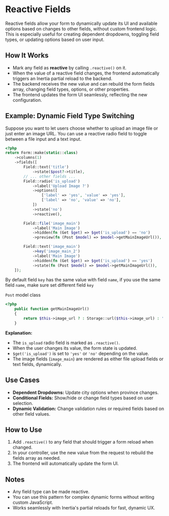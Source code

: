 # Reactive Fields

Reactive fields allow your form to dynamically update its UI and available options based on changes to other fields, without custom frontend logic. This is especially useful for creating dependent dropdowns, toggling field types, or updating options based on user input.

## How It Works

- Mark any field as **reactive** by calling `.reactive()` on it.
- When the value of a reactive field changes, the frontend automatically triggers an Inertia partial reload to the backend.
- The backend receives the new value and can rebuild the form fields array, changing field types, options, or other properties.
- The frontend updates the form UI seamlessly, reflecting the new configuration.

## Example: Dynamic Field Type Switching

Suppose you want to let users choose whether to upload an image file or just enter an image URL. You can use a reactive radio field to toggle between a file input and a text input.

```php
<?php
return Form::make(static::class)
    ->columns(1)
    ->fields([
        Field::text('title')
            ->state($post?->title),
        // ... other fields ...
        Field::radio('is_upload')
            ->label('Upload Image ?')
            ->options([
                ['label' => 'yes', 'value' => 'yes'],
                ['label' => 'no', 'value' => 'no'],
            ])
            ->state('no')
            ->reactive(),

        Field::file('image_main')
            ->label('Main Image')
            ->hidden(fn (Get $get) => $get('is_upload') == 'no')
            ->preview(fn (Post $model) => $model->getMainImageUrl()),

        Field::text('image_main')
            ->key('image_main_2')
            ->label('Main Image')
            ->hidden(fn (Get $get) => $get('is_upload') == 'yes')
            ->state(fn (Post $model) => $model->getMainImageUrl()),
    ]);
```

By default field `key` has the same value with field `name`,
if you use the same field `name`, make sure set different field `key`

`Post` model class

```php
<?php
    public function getMainImageUrl()
    {
        return $this->image_url ? : Storage::url($this->image_url) : '';
    }
```

**Explanation:**
- The `is_upload` radio field is marked as `.reactive()`.
- When the user changes its value, the form state is updated.
- `$get('is_upload')` is set to `'yes'` or `'no'` depending on the value.
- The image fields (`image_main`) are rendered as either file upload fields or text fields, dynamically.

## Use Cases

- **Dependent Dropdowns:** Update city options when province changes.
- **Conditional Fields:** Show/hide or change field types based on user selection.
- **Dynamic Validation:** Change validation rules or required fields based on other field values.

## How to Use

1. Add `.reactive()` to any field that should trigger a form reload when changed.
2. In your controller, use the new value from the request to rebuild the fields array as needed.
3. The frontend will automatically update the form UI.

## Notes

- Any field type can be made reactive.
- You can use this pattern for complex dynamic forms without writing custom JavaScript.
- Works seamlessly with Inertia's partial reloads for fast, dynamic UX.

